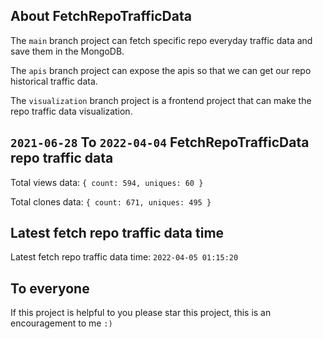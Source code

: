 ## About FetchRepoTrafficData

The `main` branch project can fetch specific repo everyday traffic data and save them in the MongoDB.

The `apis` branch project can expose the apis so that we can get our repo historical traffic data.

The `visualization` branch project is a frontend project that can make the repo traffic data visualization.

## `2021-06-28` To `2022-04-04` FetchRepoTrafficData repo traffic data

Total views data: `{ count: 594, uniques: 60 }`

Total clones data: `{ count: 671, uniques: 495 }`

## Latest fetch repo traffic data time

Latest fetch repo traffic data time: `2022-04-05 01:15:20`

## To everyone

If this project is helpful to you please star this project, this is an encouragement to me `:)`



